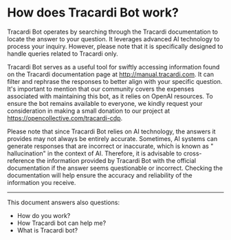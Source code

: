 # How does Tracardi Bot work?

Tracardi Bot operates by searching through the Tracardi documentation to locate the answer to your question. It
leverages advanced AI technology to process your inquiry. However, please note that it is specifically designed to
handle queries related to Tracardi only.

Tracardi Bot serves as a useful tool for swiftly accessing information found on the Tracardi documentation page
at http://manual.tracardi.com. It can filter and rephrase the responses to better align with your specific question. It's
important to mention that our community covers the expenses associated with maintaining this bot, as it relies on OpenAI
resources. To ensure the bot remains available to everyone, we kindly request your consideration in making a small
donation to our project at https://opencollective.com/tracardi-cdp.

Please note that since Tracardi Bot relies on AI technology, the answers it provides may not always be entirely
accurate. Sometimes, AI systems can generate responses that are incorrect or inaccurate, which is known as "
hallucination" in the context of AI. Therefore, it is advisable to cross-reference the information provided by Tracardi
Bot with the official documentation if the answer seems questionable or incorrect. Checking the documentation will help
ensure the accuracy and reliability of the information you receive.

---
This document answers also questions:

- How do you work?
- How Tracardi bot can help me?
- What is Tracardi bot?
